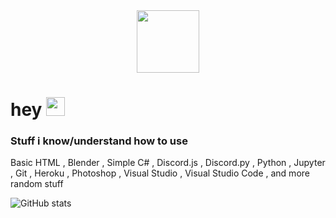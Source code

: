 <div id="header" align="center">
  <img src="https://media.giphy.com/media/xTk9ZOk8WmSKQpFg1W/giphy.gif" width="100"/>
</div>

<img src="https://komarev.com/ghpvc/?username=your-github-username&style=flat-square&color=blue" alt=""/>

<h1>
  hey 
  <img src="https://media.giphy.com/media/hvRJCLFzcasrR4ia7z/giphy.gif" width="30px"/>
</h1>

<h3>
  Stuff i know/understand how to use
</h3>

<div>
    Basic HTML , Blender , Simple C# , Discord.js , Discord.py , Python , Jupyter , Git , Heroku , Photoshop , Visual Studio , Visual Studio Code , and more random stuff
</div>

![GitHub stats](https://github-readme-stats.vercel.app/api?username=m4vm&show_icons=true&theme=dark)
